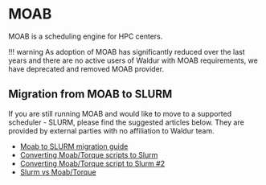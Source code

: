 # MOAB

MOAB is a scheduling engine for HPC centers.

!!! warning
    As adoption of MOAB has significantly reduced over the last years and there are no active users of Waldur with
    MOAB requirements, we have deprecated and removed MOAB provider. 

## Migration from MOAB to SLURM

If you are still running MOAB and would like to move to a supported scheduler - SLURM, please find the suggested
articles below. They are provided by external parties with no affiliation to Waldur team.

- [Moab to SLURM migration guide](https://rcc.fsu.edu/moab-slurm-migration-guide-archive)
- [Converting Moab/Torque scripts to Slurm](https://kb.northwestern.edu/page.php?id=89454)
- [Converting Moab/Torque script to Slurm #2](https://docs-research-it.berkeley.edu/services/high-performance-computing/user-guide/running-your-jobs/migrating-from-pbs/)
- [Slurm vs Moab/Torque](https://hpcc.umd.edu/hpcc/help/slurm-vs-moab.html)